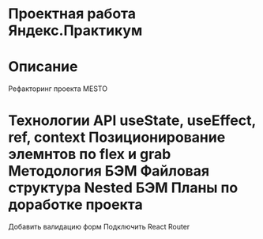Проектная работа Яндекс.Практикум
====================================


Описание
====================================
Рефакторинг проекта MESTO

Технологии API
useState, useEffect, ref, context
Позиционирование элемнтов по flex и grab
Методология БЭМ
Файловая структура Nested БЭМ
Планы по доработке проекта
=============================

Добавить валидацию форм
Подключить React Router
